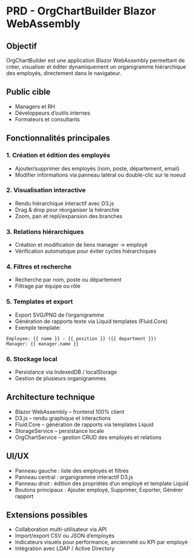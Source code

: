 # PRD - OrgChartBuilder Blazor WebAssembly

## Objectif
OrgChartBuilder est une application Blazor WebAssembly permettant de créer, visualiser et éditer dynamiquement un organigramme hiérarchique des employés, directement dans le navigateur.

## Public cible
- Managers et RH
- Développeurs d’outils internes
- Formateurs et consultants

## Fonctionnalités principales

### 1. Création et édition des employés
- Ajouter/supprimer des employés (nom, poste, département, email)
- Modifier informations via panneau latéral ou double-clic sur le noeud

### 2. Visualisation interactive
- Rendu hiérarchique interactif avec D3.js
- Drag & drop pour réorganiser la hiérarchie
- Zoom, pan et repli/expansion des branches

### 3. Relations hiérarchiques
- Création et modification de liens manager → employé
- Vérification automatique pour éviter cycles hiérarchiques

### 4. Filtres et recherche
- Recherche par nom, poste ou département
- Filtrage par équipe ou rôle

### 5. Templates et export
- Export SVG/PNG de l’organigramme
- Génération de rapports texte via Liquid templates (Fluid.Core)
- Exemple template:
```liquid
Employee: {{ name }} - {{ position }} ({{ department }})
Manager: {{ manager.name }}
```

### 6. Stockage local
- Persistance via IndexedDB / localStorage
- Gestion de plusieurs organigrammes

## Architecture technique
- Blazor WebAssembly – frontend 100% client
- D3.js – rendu graphique et interactions
- Fluid.Core – génération de rapports via templates Liquid
- StorageService – persistance locale
- OrgChartService – gestion CRUD des employés et relations

## UI/UX
- Panneau gauche : liste des employés et filtres
- Panneau central : organigramme interactif D3.js
- Panneau droit : édition des propriétés d’un employé et template Liquid
- Boutons principaux : Ajouter employé, Supprimer, Exporter, Générer rapport

## Extensions possibles
- Collaboration multi-utilisateur via API
- Import/export CSV ou JSON d’employés
- Indicateurs visuels pour performance, ancienneté ou KPI par employé
- Intégration avec LDAP / Active Directory
